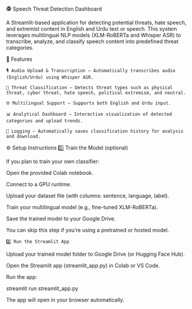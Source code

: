 🕵️ Speech Threat Detection Dashboard

A Streamlit-based application for detecting potential threats, hate speech, and extremist content in English and Urdu text or speech.
This system leverages multilingual NLP models (XLM-RoBERTa and Whisper ASR) to transcribe, analyze, and classify speech content into predefined threat categories.

🚀 Features

    🎙️ Audio Upload & Transcription – Automatically transcribes audio (English/Urdu) using Whisper ASR.
    
    🧠 Threat Classification – Detects threat types such as physical threat, cyber threat, hate speech, political extremism, and neutral.
    
    🌐 Multilingual Support – Supports both English and Urdu input.
    
    📊 Analytical Dashboard – Interactive visualization of detected categories and upload trends.
    
    💾 Logging – Automatically saves classification history for analysis and download.

⚙️ Setup Instructions
    1️⃣ Train the Model (optional)

If you plan to train your own classifier:

Open the provided Colab notebook.

Connect to a GPU runtime.

Upload your dataset file (with columns: sentence, language, label).

Train your multilingual model (e.g., fine-tuned XLM-RoBERTa).

Save the trained model to your Google Drive.

You can skip this step if you’re using a pretrained or hosted model.

    2️⃣ Run the Streamlit App

Upload your trained model folder to Google Drive (or Hugging Face Hub).

Open the Streamlit app (streamlit_app.py) in Colab or VS Code.

Run the app:

streamlit run streamlit_app.py


The app will open in your browser automatically.
